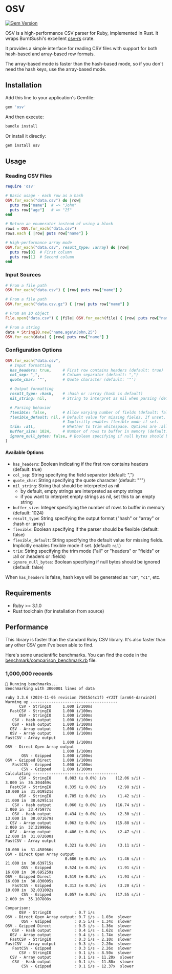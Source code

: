 # OSV

[![Gem Version](https://badge.fury.io/rb/osv.svg)](https://badge.fury.io/rb/osv)

OSV is a high-performance CSV parser for Ruby, implemented in Rust. It wraps BurntSushi's excellent [csv-rs](https://github.com/BurntSushi/rust-csv) crate.

It provides a simple interface for reading CSV files with support for both hash-based and array-based row formats.

The array-based mode is faster than the hash-based mode, so if you don't need the hash keys, use the array-based mode.

## Installation

Add this line to your application's Gemfile:

```ruby
gem 'osv'
```

And then execute:

```bash
bundle install
```

Or install it directly:

```bash
gem install osv
```

## Usage

### Reading CSV Files

```ruby
require 'osv'

# Basic usage - each row as a hash
OSV.for_each("data.csv") do |row|
  puts row["name"]  # => "John"
  puts row["age"]   # => "25"
end

# Return an enumerator instead of using a block
rows = OSV.for_each("data.csv")
rows.each { |row| puts row["name"] }

# High-performance array mode
OSV.for_each("data.csv", result_type: :array) do |row|
  puts row[0]  # First column
  puts row[1]  # Second column
end
```

### Input Sources

```ruby
# From a file path
OSV.for_each("data.csv") { |row| puts row["name"] }

# From a file path
OSV.for_each("data.csv.gz") { |row| puts row["name"] }

# From an IO object
File.open("data.csv") { |file| OSV.for_each(file) { |row| puts row["name"] } }

# From a string
data = StringIO.new("name,age\nJohn,25")
OSV.for_each(data) { |row| puts row["name"] }
```

### Configuration Options

```ruby
OSV.for_each("data.csv",
  # Input formatting
  has_headers: true,     # First row contains headers (default: true)
  col_sep: ",",          # Column separator (default: ",")
  quote_char: '"',       # Quote character (default: '"')

  # Output formatting
  result_type: :hash,    # :hash or :array (hash is default)
  nil_string: nil,       # String to interpret as nil when parsing (default: nil)

  # Parsing behavior
  flexible: false,       # Allow varying number of fields (default: false)
  flexible_default: nil, # Default value for missing fields. If unset, we ignore missing fields.
                         # Implicitly enables flexible mode if set.
  trim: :all,            # Whether to trim whitespace. Options are :all, :headers, or :fields (default: nil)
  buffer_size: 1024,     # Number of rows to buffer in memory (default: 1024)
  ignore_null_bytes: false, # Boolean specifying if null bytes should be ignored (default: false)
)
```

#### Available Options

- `has_headers`: Boolean indicating if the first row contains headers (default: true)
- `col_sep`: String specifying the field separator (default: ",")
- `quote_char`: String specifying the quote character (default: "\"")
- `nil_string`: String that should be interpreted as nil
  - by default, empty strings are interpreted as empty strings
  - if you want to interpret empty strings as nil, set this to an empty string
- `buffer_size`: Integer specifying the number of rows to buffer in memory (default: 1024)
- `result_type`: String specifying the output format ("hash" or "array" or :hash or :array)
- `flexible`: Boolean specifying if the parser should be flexible (default: false)
- `flexible_default`: String specifying the default value for missing fields. Implicitly enables flexible mode if set. (default: `nil`)
- `trim`: String specifying the trim mode ("all" or "headers" or "fields" or :all or :headers or :fields)
- `ignore_null_bytes`: Boolean specifying if null bytes should be ignored (default: false)

When `has_headers` is false, hash keys will be generated as `"c0"`, `"c1"`, etc.

## Requirements

- Ruby >= 3.1.0
- Rust toolchain (for installation from source)

## Performance

This library is faster than the standard Ruby CSV library. It's also faster than any other CSV gem I've been able to find.

Here's some unscientific benchmarks. You can find the code in the [benchmark/comparison_benchmark.rb](benchmark/comparison_benchmark.rb) file.

### 1,000,000 records

```
🏃 Running benchmarks...
Benchmarking with 3000001 lines of data

ruby 3.3.6 (2024-11-05 revision 75015d4c1f) +YJIT [arm64-darwin24]
Warming up --------------------------------------
      CSV - StringIO     1.000 i/100ms
  FastCSV - StringIO     1.000 i/100ms
      OSV - StringIO     1.000 i/100ms
   CSV - Hash output     1.000 i/100ms
   OSV - Hash output     1.000 i/100ms
  CSV - Array output     1.000 i/100ms
  OSV - Array output     1.000 i/100ms
FastCSV - Array output
                         1.000 i/100ms
OSV - Direct Open Array output
                         1.000 i/100ms
       OSV - Gzipped     1.000 i/100ms
OSV - Gzipped Direct     1.000 i/100ms
   FastCSV - Gzipped     1.000 i/100ms
       CSV - Gzipped     1.000 i/100ms
Calculating -------------------------------------
      CSV - StringIO      0.083 (± 0.0%) i/s    (12.06 s/i) -      3.000 in  36.304469s
  FastCSV - StringIO      0.335 (± 0.0%) i/s     (2.98 s/i) -     10.000 in  31.019521s
      OSV - StringIO      0.705 (± 0.0%) i/s     (1.42 s/i) -     21.000 in  30.629511s
   CSV - Hash output      0.060 (± 0.0%) i/s    (16.74 s/i) -      2.000 in  33.475977s
   OSV - Hash output      0.434 (± 0.0%) i/s     (2.30 s/i) -     13.000 in  30.071679s
  CSV - Array output      0.063 (± 0.0%) i/s    (15.88 s/i) -      2.000 in  32.229906s
  OSV - Array output      0.406 (± 0.0%) i/s     (2.47 s/i) -     12.000 in  31.072600s
FastCSV - Array output
                          0.321 (± 0.0%) i/s     (3.11 s/i) -     10.000 in  31.458966s
OSV - Direct Open Array output
                          0.686 (± 0.0%) i/s     (1.46 s/i) -     21.000 in  30.639715s
       OSV - Gzipped      0.524 (± 0.0%) i/s     (1.91 s/i) -     16.000 in  30.695259s
OSV - Gzipped Direct      0.519 (± 0.0%) i/s     (1.93 s/i) -     16.000 in  30.830005s
   FastCSV - Gzipped      0.313 (± 0.0%) i/s     (3.20 s/i) -     10.000 in  32.031002s
       CSV - Gzipped      0.057 (± 0.0%) i/s    (17.55 s/i) -      2.000 in  35.107808s

Comparison:
      OSV - StringIO          : 0.7 i/s
OSV - Direct Open Array output: 0.7 i/s - 1.03x  slower
       OSV - Gzipped          : 0.5 i/s - 1.34x  slower
OSV - Gzipped Direct          : 0.5 i/s - 1.36x  slower
   OSV - Hash output          : 0.4 i/s - 1.62x  slower
  OSV - Array output          : 0.4 i/s - 1.74x  slower
  FastCSV - StringIO          : 0.3 i/s - 2.10x  slower
FastCSV - Array output        : 0.3 i/s - 2.20x  slower
   FastCSV - Gzipped          : 0.3 i/s - 2.26x  slower
      CSV - StringIO          : 0.1 i/s - 8.50x  slower
  CSV - Array output          : 0.1 i/s - 11.20x  slower
   CSV - Hash output          : 0.1 i/s - 11.80x  slower
       CSV - Gzipped          : 0.1 i/s - 12.37x  slower
```
